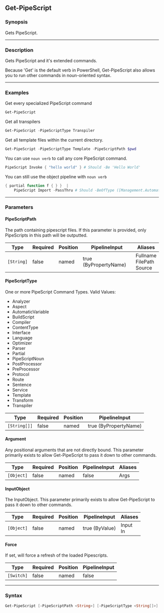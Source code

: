 Get-PipeScript
--------------

### Synopsis
Gets PipeScript.

---

### Description

Gets PipeScript and it's extended commands.

Because 'Get' is the default verb in PowerShell,
Get-PipeScript also allows you to run other commands in noun-oriented syntax.

---

### Examples
Get every specialized PipeScript command

```PowerShell
Get-PipeScript
```
Get all transpilers

```PowerShell
Get-PipeScript -PipeScriptType Transpiler
```
Get all template files within the current directory.

```PowerShell
Get-PipeScript -PipeScriptType Template -PipeScriptPath $pwd
```
You can use `noun verb` to call any core PipeScript command.

```PowerShell
PipeScript Invoke { "hello world" } # Should -Be 'Hello World'
```
You can still use the object pipeline with `noun verb`

```PowerShell
{ partial function f { } }  |
    PipeScript Import -PassThru # Should -BeOfType ([Management.Automation.PSModuleInfo])
```

---

### Parameters
#### **PipeScriptPath**
The path containing pipescript files.
If this parameter is provided, only PipeScripts in this path will be outputted.

|Type      |Required|Position|PipelineInput        |Aliases                         |
|----------|--------|--------|---------------------|--------------------------------|
|`[String]`|false   |named   |true (ByPropertyName)|Fullname<br/>FilePath<br/>Source|

#### **PipeScriptType**
One or more PipeScript Command Types.
Valid Values:

* Analyzer
* Aspect
* AutomaticVariable
* BuildScript
* Compiler
* ContentType
* Interface
* Language
* Optimizer
* Parser
* Partial
* PipeScriptNoun
* PostProcessor
* PreProcessor
* Protocol
* Route
* Sentence
* Service
* Template
* Transform
* Transpiler

|Type        |Required|Position|PipelineInput        |
|------------|--------|--------|---------------------|
|`[String[]]`|false   |named   |true (ByPropertyName)|

#### **Argument**
Any positional arguments that are not directly bound.
This parameter primarily exists to allow Get-PipeScript to pass it down to other commands.

|Type      |Required|Position|PipelineInput|Aliases|
|----------|--------|--------|-------------|-------|
|`[Object]`|false   |named   |false        |Args   |

#### **InputObject**
The InputObject.
This parameter primarily exists to allow Get-PipeScript to pass it down to other commands.

|Type      |Required|Position|PipelineInput |Aliases     |
|----------|--------|--------|--------------|------------|
|`[Object]`|false   |named   |true (ByValue)|Input<br/>In|

#### **Force**
If set, will force a refresh of the loaded Pipescripts.

|Type      |Required|Position|PipelineInput|
|----------|--------|--------|-------------|
|`[Switch]`|false   |named   |false        |

---

### Syntax
```PowerShell
Get-PipeScript [-PipeScriptPath <String>] [-PipeScriptType <String[]>] [-Argument <Object>] [-InputObject <Object>] [-Force] [<CommonParameters>]
```
